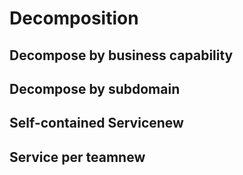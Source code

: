 # Decomposition
## Decompose by business capability
## Decompose by subdomain
## Self-contained Servicenew
## Service per teamnew